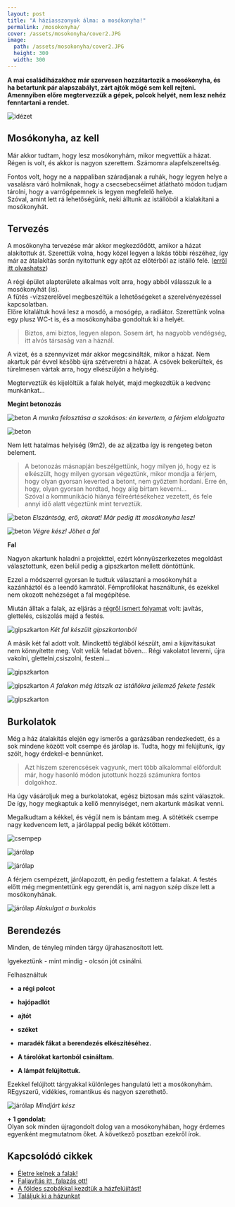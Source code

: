 ```yaml
---
layout: post
title: "A háziasszonyok álma: a mosókonyha!"
permalink: /mosokonyha/
cover: /assets/mosokonyha/cover2.JPG
image:
  path: /assets/mosokonyha/cover2.JPG
  height: 300
  width: 300
---
```


**A mai családiházakhoz már szervesen hozzátartozik a mosókonyha, és ha betartunk pár alapszabályt, zárt ajtók mögé sem kell rejteni. Amennyiben előre megtervezzük a gépek, polcok helyét, nem lesz nehéz fenntartani a rendet.** 

![idézet](/assets/mosokonyha/IMG_20190426_134358.jpg)

## Mosókonyha, az kell

Már akkor tudtam, hogy lesz mosókonyhám, mikor megvettük a házat.
Régen is volt, és akkor is nagyon szerettem. Számomra alapfelszereltség. 

Fontos volt, hogy ne a nappaliban száradjanak a ruhák, hogy legyen helye a vasalásra váró holmiknak, hogy a csecsebecséimet átlátható módon tudjam tárolni, hogy a varrógépemnek is legyen megfelelő helye.  
Szóval, amint lett rá lehetőségünk, neki álltunk az istállóból a kialakítani a mosókonyhát.


## Tervezés

A mosókonyha tervezése már akkor megkezdődött, amikor a házat alakítottuk át. Szerettük volna, hogy közel legyen a lakás többi részéhez, így már az átalakítás során nyitottunk egy ajtót az előtérből az istálló felé. ([erről itt olvashatsz](/2019-02-11/találjuk_ki))
 

A régi épület alapterülete alkalmas volt arra, hogy abból válasszuk le a mosókonyhát (is).  
A fűtés -vízszerelővel megbeszéltük a lehetőségeket a szerelvényezéssel kapcsolatban.  
Előre kitaláltuk hová lesz a mosdó, a mosógép, a radiátor. Szerettünk volna egy plusz WC-t is, és a mosókonyhába gondoltuk ki a helyét. 

> Biztos, ami biztos, legyen alapon. Sosem árt, ha nagyobb vendégség, itt alvós társaság van a háznál.

A vizet, és a szennyvizet már akkor megcsinálták, mikor a házat. Nem akartuk pár évvel később újra szétveretni a házat. A csövek bekerültek, és türelmesen vártak arra, hogy elkészüljön a helyiség.



Megterveztük és kijelöltük  a falak helyét, majd megkezdtük a kedvenc munkánkat...



**Megint betonozás**

![beton](/assets/mosokonyha/DSCF1814.JPG)
_A munka felosztása a szokásos: én kevertem, a férjem eldolgozta_


![beton](/assets/mosokonyha/DSCF1808.JPG)



Nem lett hatalmas helyiség (9m2), de az aljzatba így is rengeteg beton belement.

> A betonozás másnapján beszélgettünk, hogy milyen jó, hogy ez is elkészült,  hogy milyen gyorsan végeztünk, mikor mondja a férjem, hogy olyan gyorsan keverted a betont, nem győztem hordani. Erre én, hogy, olyan gyorsan hordtad, hogy alig bírtam keverni...  
Szóval a kommunikáció hiánya félreértésékehez vezetett, és fele annyi idő alatt végeztünk mint terveztük.





![beton](/assets/mosokonyha/DSCF1804.JPG)
_Elszántság, erő, akarat! Már pedig itt mosókonyha lesz!_

![beton](/assets/mosokonyha/DSCF1817.JPG)
_Végre kész! Jöhet a fal_





**Fal**


Nagyon akartunk haladni a projekttel, ezért könnyűszerkezetes megoldást választottunk, ezen belül pedig a gipszkarton mellett döntöttünk. 

Ezzel a módszerrel gyorsan le tudtuk választani a mosókonyhát a kazánháztól és a leendő kamrától.
Fémprofilokat használtunk, és ezekkel nem okozott nehézséget a fal megépítése.

Miután álltak a falak, az eljárás a [régről ismert folyamat](/2019-02-18/afalak) volt: javítás, glettelés, csiszolás majd a festés.



![gipszkarton](/assets/mosokonyha/DSCF2300.JPG)
_Két fal készült gipszkartonból_

A másik két fal adott volt. 
Mindkettő téglából készült, ami a kijavításukat nem könnyítette meg. Volt velük feladat bőven... Régi vakolatot leverni, újra vakolni, glettelni,csiszolni, festeni...

![gipszkarton](/assets/mosokonyha/DSCF1820.JPG)



![gipszkarton](/assets/mosokonyha/DSCF2303.JPG)
_A falakon még látszik az istállókra jellemző fekete festék_

![gipszkarton](/assets/mosokonyha/DSCF2304.JPG)



## Burkolatok

Még a ház átalakítás elején egy ismerős a garázsában rendezkedett, és a sok mindene között volt csempe és járólap is. Tudta, hogy mi felújítunk, így szólt, hogy érdekel-e bennünket.

> Azt hiszem szerencsések vagyunk, mert több alkalommal előfordult már, hogy hasonló módon jutottunk hozzá számunkra fontos dolgokhoz.

Ha úgy vásároljuk meg a burkolatokat, egész biztosan más színt választok. De így, hogy megkaptuk a kellő mennyiséget, nem akartunk másikat venni.

Megalkudtam a kékkel, és végül nem is bántam meg. A sötétkék csempe nagy kedvencem lett, a járólappal pedig békét kötöttem.

![csempep](/assets/mosokonyha/DSCF2305.JPG)


![járólap](/assets/mosokonyha/DSCF2308.JPG)


![járólap](/assets/mosokonyha/DSCF2309.JPG)

A férjem csempézett, járólapozott, én pedig festettem a falakat. A festés előtt még megmentettünk egy gerendát is, ami nagyon szép dísze lett a mosókonyhának.


![járólap](/assets/mosokonyha/DSCF2311.JPG)
_Alakulgat a burkolás_



## Berendezés

Minden, de tényleg minden tárgy újrahasznosított lett. 

Igyekeztünk - mint mindig - olcsón jót csinálni. 

Felhasználtuk

* **a régi polcot** 

* **hajópadlót** 

* **ajtót** 

* **széket** 

* **maradék fákat a berendezés elkészítéséhez.** 

* **A tárolókat kartonból csináltam.**

* **A lámpát felújítottuk.**

Ezekkel felújított tárgyakkal különleges hangulatú lett a mosókonyhám. REgyszerű, vidékies, romantikus és nagyon szerethető.



![járólap](/assets/mosokonyha/DSCF2320.JPG)
_Mindjárt kész_







**+ 1 gondolat:**   
Olyan sok minden újragondolt dolog van a mosókonyhában, hogy érdemes egyenként megmutatnom őket. A következő posztban ezekről írok.

## Kapcsolódó cikkek


* [Életre kelnek a falak!](/2019-03-01/sz%C3%ADnesfalak)
* [Faljavítás itt, falazás ott!](/2019-02-18/afalak)
* [A földes szobákkal kezdtük a házfelújítást!](/2019-02-12/szobabetonozas)
* [Találjuk ki a házunkat](/2019-02-11/találjuk_ki)

